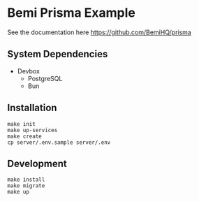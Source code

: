 # Bemi Prisma Example

See the documentation here https://github.com/BemiHQ/prisma

## System Dependencies

* Devbox
  * PostgreSQL
  * Bun

## Installation

```
make init
make up-services
make create
cp server/.env.sample server/.env
```

## Development

```
make install
make migrate
make up
```
